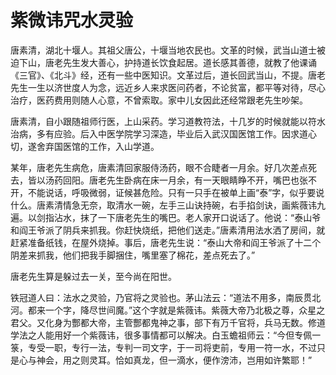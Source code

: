 # 紫微讳咒水灵验

唐素清，湖北十堰人。其祖父唐公，十堰当地农民也。文革的时候，武当山道士被迫下山，唐老先生发大善心，护持道长饮食起居。道长感其善德，就教了他课诵《三官》、《北斗》经，还有一些中医知识。文革过后，道长回武当山，不提。唐老先生一生以济世度人为念，远近乡人来求医问药者，不论贫富，都平等对待，尽心治疗，医药费用则随人心意，不曾索取。家中儿女因此还经常跟老先生吵架。

唐素清，自小跟随祖师行医，上山采药。学习道教符法，十几岁的时候就能以符水治病，多有应验。后入中医学院学习深造，毕业后入武汉国医馆工作。因求道心切，遂舍弃国医馆的工作，入山学道。

某年，唐老先生病危，唐素清回家服侍汤药，眼不合睫者一月余。好几次差点死去，皆以汤药回阳。唐老先生卧病在床一月余，有一天眼睛睁不开，嘴巴也张不开，不能说话，呼吸微弱，证候甚危险。只有一只手在被单上画“泰”字，似乎要说什么。唐素清情急无奈，取清水一碗，左手三山诀持碗，右手掐剑诀，画紫薇讳九遍。以剑指沾水，抹了一下唐老先生的嘴巴。老人家开口说话了。他说：“泰山爷和阎王爷派了阴兵来抓我。你赶快烧纸，把他们送走。”唐素清用法水洒了房间，就赶紧准备纸钱，在屋外烧掉。事后，唐老先生说：“泰山大帝和阎王爷派了十二个阴差来抓我，他们把我手脚捆住，嘴里塞了棉花，差点死去了。”

唐老先生算是躲过去一关，至今尚在阳世。

铁冠道人曰：法水之灵验，乃官将之灵验也。茅山法云：“道法不用多，南辰贯北河。都来一个字，降尽世间魔。”这个字就是紫薇讳。紫薇大帝乃北极之尊，众星之君父。又化身为酆都大帝，主管酆都鬼神之事，部下有万千官将，兵马无数。修道学法之人能用好一个紫薇讳，很多事情都可以解决。白玉蟾祖师云：“今但专佩一箓，专受一职，专行一法，专判一司文字，于一司将吏前，专用一符一水，不过只是心与神会，用之则灵耳。恰如真龙，但一滴水，便作滂沛，岂用如许繁耶！”
